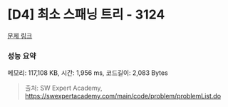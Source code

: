 # [D4] 최소 스패닝 트리 - 3124 

[문제 링크](https://swexpertacademy.com/main/code/problem/problemDetail.do?contestProbId=AV_mSnmKUckDFAWb) 

### 성능 요약

메모리: 117,108 KB, 시간: 1,956 ms, 코드길이: 2,083 Bytes



> 출처: SW Expert Academy, https://swexpertacademy.com/main/code/problem/problemList.do